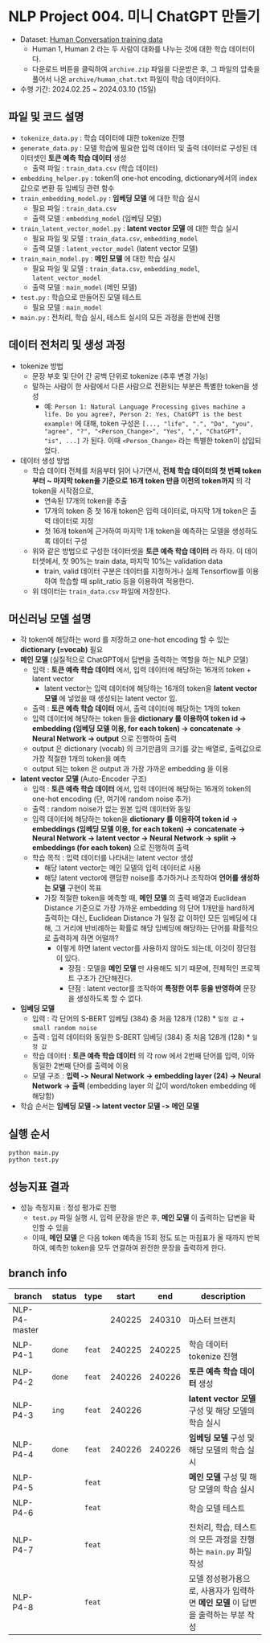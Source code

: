 # NLP Project 004. 미니 ChatGPT 만들기
* Dataset: [Human Conversation training data](https://www.kaggle.com/datasets/projjal1/human-conversation-training-data)
  * Human 1, Human 2 라는 두 사람이 대화를 나누는 것에 대한 학습 데이터이다.
  * 다운로드 버튼을 클릭하여 ```archive.zip``` 파일을 다운받은 후, 그 파일의 압축을 풀어서 나온 ```archive/human_chat.txt``` 파일이 학습 데이터이다.
* 수행 기간: 2024.02.25 ~ 2024.03.10 (15일)

## 파일 및 코드 설명
* ```tokenize_data.py``` : 학습 데이터에 대한 tokenize 진행
* ```generate_data.py``` : 모델 학습에 필요한 입력 데이터 및 출력 데이터로 구성된 데이터셋인 **토큰 예측 학습 데이터** 생성
  * 출력 파일 : ```train_data.csv``` (학습 데이터)
* ```embedding_helper.py``` : token의 one-hot encoding, dictionary에서의 index 값으로 변환 등 임베딩 관련 함수
* ```train_embedding_model.py``` : **임베딩 모델** 에 대한 학습 실시
  * 필요 파일 : ```train_data.csv```
  * 출력 모델 : ```embedding_model``` (임베딩 모델)
* ```train_latent_vector_model.py``` : **latent vector 모델** 에 대한 학습 실시
  * 필요 파일 및 모델 : ```train_data.csv```, ```embedding_model```
  * 출력 모델 : ```latent_vector_model``` (latent vector 모델)
* ```train_main_model.py``` : **메인 모델** 에 대한 학습 실시
  * 필요 파일 및 모델 : ```train_data.csv```, ```embedding_model```, ```latent_vector_model```
  * 출력 모델 : ```main_model``` (메인 모델)
* ```test.py``` : 학습으로 만들어진 모델 테스트
  * 필요 모델 : ```main_model```
* ```main.py``` : 전처리, 학습 실시, 테스트 실시의 모든 과정을 한번에 진행

## 데이터 전처리 및 생성 과정
* tokenize 방법
  * 문장 부호 및 단어 간 공백 단위로 tokenize (추후 변경 가능)
  * 말하는 사람이 한 사람에서 다른 사람으로 전환되는 부분은 특별한 token을 생성
    * 예: ```Person 1: Natural Language Processing gives machine a life. Do you agree?, Person 2: Yes, ChatGPT is the best example!``` 에 대해, token 구성은 ```[..., "life", ".", "Do", "you", "agree", "?", "<Person_Change>", "Yes", ",", "ChatGPT", "is", ...]``` 가 된다. 이때 ```<Person_Change>``` 라는 특별한 token이 삽입되었다.
* 데이터 생성 방법
  * 학습 데이터 전체를 처음부터 읽어 나가면서, **전체 학습 데이터의 첫 번째 token부터 ~ 마지막 token을 기준으로 16개 token 만큼 이전의 token까지** 의 각 token을 시작점으로,
    * 연속된 17개의 token을 추출
    * 17개의 token 중 첫 16개 token은 입력 데이터로, 마지막 1개 token은 출력 데이터로 지정
    * 첫 16개 token에 근거하여 마지막 1개 token을 예측하는 모델을 생성하도록 데이터 구성
  * 위와 같은 방법으로 구성한 데이터셋을 **토큰 예측 학습 데이터** 라 하자. 이 데이터셋에서, 첫 90%는 train data, 마지막 10%는 validation data
    * train, valid 데이터 구분은 데이터를 지정하거나 실제 Tensorflow를 이용하여 학습할 때 split_ratio 등을 이용하여 적용한다.
  * 위 데이터는 ```train_data.csv``` 파일에 저장한다.

## 머신러닝 모델 설명
* 각 token에 해당하는 word 를 저장하고 one-hot encoding 할 수 있는 **dictionary (=vocab)** 필요
* **메인 모델** (실질적으로 ChatGPT에서 답변을 출력하는 역할을 하는 NLP 모델)
  * 입력 : **토큰 예측 학습 데이터** 에서, 입력 데이터에 해당하는 16개의 token + latent vector
    * latent vector는 입력 데이터에 해당하는 16개의 token을 **latent vector 모델** 에 넣었을 때 생성되는 latent vector 임.
  * 출력 : **토큰 예측 학습 데이터** 에서, 출력 데이터에 해당하는 1개의 token
  * 입력 데이터에 해당하는 token 들을 **dictionary 를 이용하여 token id -> embedding (**임베딩 모델** 이용, for each token) -> concatenate -> Neural Network -> output** 으로 진행하여 출력
  * output 은 dictionary (vocab) 의 크기만큼의 크기를 갖는 배열로, 출력값으로 가장 적절한 1개의 token을 예측
  * output 되는 token 은 output 과 가장 가까운 embedding 을 이용
* **latent vector 모델** (Auto-Encoder 구조)
  * 입력 : **토큰 예측 학습 데이터** 에서, 입력 데이터에 해당하는 16개의 token의 one-hot encoding (단, 여기에 random noise 추가)
  * 출력 : random noise가 없는 원본 입력 데이터와 동일
  * 입력 데이터에 해당하는 token을 **dictionary 를 이용하여 token id -> embeddings (**임베딩 모델** 이용, for each token) -> concatenate -> Neural Network -> latent vector -> Neural Network -> split -> embeddings (for each token)** 으로 진행하여 출력
  * 학습 목적 : 입력 데이터를 나타내는 latent vector 생성
    * 해당 latent vector는 메인 모델의 입력 데이터로 사용
    * 해당 latent vector에 랜덤한 noise를 추가하거나 조작하여 **언어를 생성하는 모델** 구현이 목표
    * 가장 적절한 token을 예측할 때, **메인 모델** 의 출력 배열과 Euclidean Distance 기준으로 가장 가까운 embedding 의 단어 1개만을 hard하게 출력하는 대신, Euclidean Distance 가 일정 값 이하인 모든 임베딩에 대해, 그 거리에 반비례하는 확률로 해당 임베딩에 해당하는 단어를 확률적으로 출력하게 하면 어떨까?
      * 이렇게 하면 latent vector를 사용하지 않아도 되는데, 이것이 장단점이 있다.
        * 장점 : 모델을 **메인 모델** 만 사용해도 되기 때문에, 전체적인 프로젝트 구조가 간단해진다.
        * 단점 : latent vector를 조작하여 **특정한 어투 등을 반영하여** 문장을 생성하도록 할 수 없다.
* **임베딩 모델**
  * 입력 : 각 단어의 S-BERT 임베딩 (384) 중 처음 128개 (128) * ```일정 값``` + ```small random noise```
  * 출력 : 입력 데이터와 동일한 S-BERT 임베딩 (384) 중 처음 128개 (128) * ```일정 값```
  * 학습 데이터 : **토큰 예측 학습 데이터** 의 각 row 에서 2번째 단어를 입력, 이와 동일한 2번째 단어를 출력에 이용
  * 모델 구조 : **입력 -> Neural Network -> embedding layer (24) -> Neural Network -> 출력** (embedding layer 의 값이 word/token embedding 에 해당함)
* 학습 순서는 **임베딩 모델 -> latent vector 모델 -> 메인 모델**

## 실행 순서
```
python main.py
python test.py
```

## 성능지표 결과
* 성능 측정지표 : 정성 평가로 진행
  * ```test.py``` 파일 실행 시, 입력 문장을 받은 후, **메인 모델** 이 출력하는 답변을 확인할 수 있음
  * 이때, **메인 모델** 은 다음 token 예측을 15회 정도 또는 마침표가 올 때까지 반복하여, 예측한 token을 모두 연결하여 완전한 문장을 출력하게 한다.

## branch info
|branch|status|type|start|end|description|
|---|---|---|---|---|---|
|NLP-P4-master|||240225|240310|마스터 브랜치|
|NLP-P4-1|```done```|```feat```|240225|240225|학습 데이터 tokenize 진행|
|NLP-P4-2|```done```|```feat```|240226|240226|**토큰 예측 학습 데이터** 생성|
|NLP-P4-3|```ing```|```feat```|240226||**latent vector 모델** 구성 및 해당 모델의 학습 실시|
|NLP-P4-4|```done```|```feat```|240226|240226|**임베딩 모델** 구성 및 해당 모델의 학습 실시|
|NLP-P4-5||```feat```|||**메인 모델** 구성 및 해당 모델의 학습 실시|
|NLP-P4-6||```feat```|||학습 모델 테스트|
|NLP-P4-7||```feat```|||전처리, 학습, 테스트의 모든 과정을 진행하는 ```main.py``` 파일 작성|
|NLP-P4-8||```feat```|||모델 정성평가용으로, 사용자가 입력하면 **메인 모델** 이 답변을 출력하는 부분 작성|